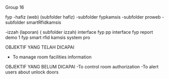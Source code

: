 
Group 16

fyp 
 -hafiz (web)
 (subfolder hafiz)
 -subfolder fypkamsis
 -subfolder proweb
 -subfolder smartRfidkamsis
 
 -izzah (laporan) 
 ( subfolder izzah)
 interface fyp pp
 interface fyp
 report demo 1 fyp
 smart rfid kamsis system pro
 
 
OBJEKTIF YANG TELAH DICAPAI
- To manage room facilities information 

OBJEKTIF YANG BELUM DICAPAI
-To control room authorization
-To alert users about unlock doors
